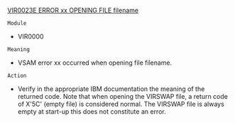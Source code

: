 [VIR0023E ERROR xx OPENING FILE filename](https://virtel.readthedocs.io/en/latest/manuals/virtel/Virtel459MG/messages.html?highlight=VIR0023E#VIR0023E)

`Module`
- VIR0000

`Meaning`
- VSAM error xx occurred when opening file filename.

`Action`
- Verify in the appropriate IBM documentation the meaning of the returned code. Note that when opening the VIRSWAP file, a return code of X'5C' (empty file) is considered normal. The VIRSWAP file is always empty at start-up this does not constitute an error.

